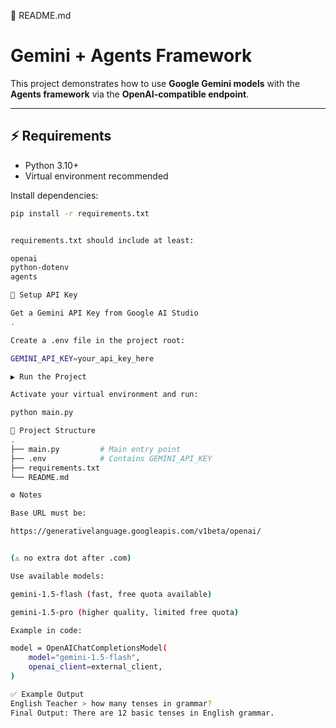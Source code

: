 📘 README.md
# Gemini + Agents Framework

This project demonstrates how to use **Google Gemini models** with the **Agents framework** via the **OpenAI-compatible endpoint**.

---

## ⚡ Requirements

- Python 3.10+
- Virtual environment recommended

Install dependencies:

```bash
pip install -r requirements.txt


requirements.txt should include at least:

openai
python-dotenv
agents

🔑 Setup API Key

Get a Gemini API Key from Google AI Studio
.

Create a .env file in the project root:

GEMINI_API_KEY=your_api_key_here

▶️ Run the Project

Activate your virtual environment and run:

python main.py

📂 Project Structure
.
├── main.py         # Main entry point
├── .env            # Contains GEMINI_API_KEY
├── requirements.txt
└── README.md

⚙️ Notes

Base URL must be:

https://generativelanguage.googleapis.com/v1beta/openai/


(⚠️ no extra dot after .com)

Use available models:

gemini-1.5-flash (fast, free quota available)

gemini-1.5-pro (higher quality, limited free quota)

Example in code:

model = OpenAIChatCompletionsModel(
    model="gemini-1.5-flash",
    openai_client=external_client,
)

✅ Example Output
English Teacher > how many tenses in grammar?
Final Output: There are 12 basic tenses in English grammar.
